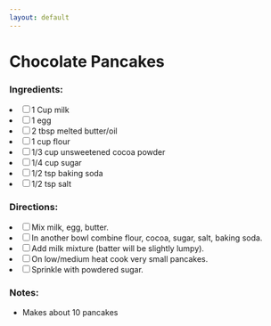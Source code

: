 ```yaml
---
layout: default
---
```


# Chocolate Pancakes

### Ingredients:

<li><label><input type="checkbox">1 Cup milk</label></li>
<li><label><input type="checkbox">1 egg</label></li>
<li><label><input type="checkbox">2 tbsp melted butter/oil</label></li>
<li><label><input type="checkbox">1 cup flour</label></li>
<li><label><input type="checkbox">1/3 cup unsweetened cocoa powder</label></li>
<li><label><input type="checkbox">1/4 cup sugar</label></li>
<li><label><input type="checkbox">1/2 tsp baking soda</label></li>
<li><label><input type="checkbox">1/2 tsp salt</label></li>

### Directions:

<li><label><input type="checkbox">Mix milk, egg, butter.</label></li>
<li><label><input type="checkbox">In another bowl combine flour, cocoa, sugar, salt, baking soda.</label></li>
<li><label><input type="checkbox">Add milk mixture (batter will be slightly lumpy).</label></li>
<li><label><input type="checkbox">On low/medium heat cook very small pancakes.</label></li>
<li><label><input type="checkbox">Sprinkle with powdered sugar.</label></li>

### Notes:

* Makes about 10 pancakes
